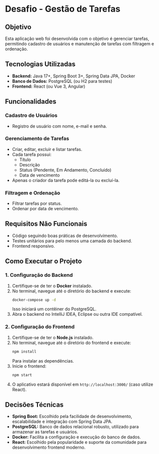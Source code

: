 # Desafio - Gestão de Tarefas

## Objetivo

Esta aplicação web foi desenvolvida com o objetivo é gerenciar tarefas, permitindo cadastro de usuários e manutenção de tarefas com filtragem e ordenação.

## Tecnologias Utilizadas

- **Backend:** Java 17+, Spring Boot 3+, Spring Data JPA, Docker
- **Banco de Dados:** PostgreSQL (ou H2 para testes)
- **Frontend:** React (ou Vue 3, Angular)

## Funcionalidades

### Cadastro de Usuários

- Registro de usuário com nome, e-mail e senha.

### Gerenciamento de Tarefas

- Criar, editar, excluir e listar tarefas.
- Cada tarefa possui:
  - Título
  - Descrição
  - Status (Pendente, Em Andamento, Concluído)
  - Data de vencimento
- Apenas o criador da tarefa pode editá-la ou excluí-la.

### Filtragem e Ordenação

- Filtrar tarefas por status.
- Ordenar por data de vencimento.

## Requisitos Não Funcionais

- Código seguindo boas práticas de desenvolvimento.
- Testes unitários para pelo menos uma camada do backend.
- Frontend responsivo.

## Como Executar o Projeto

### 1. Configuração do Backend

1. Certifique-se de ter o **Docker** instalado.
2. No terminal, navegue até o diretório do backend e execute:
   ```sh
   docker-compose up -d
   ```
   Isso iniciará um contêiner do PostgreSQL.
3. Abra o backend no IntelliJ IDEA, Eclipse ou outra IDE compatível.

### 2. Configuração do Frontend

1. Certifique-se de ter o **Node.js** instalado.
2. No terminal, navegue até o diretório do frontend e execute:
   ```sh
   npm install
   ```
   Para instalar as dependências.
3. Inicie o frontend:
   ```sh
   npm start
   ```
4. O aplicativo estará disponível em `http://localhost:3000/` (caso utilize React).

## Decisões Técnicas

- **Spring Boot:** Escolhido pela facilidade de desenvolvimento, escalabilidade e integração com Spring Data JPA.
- **PostgreSQL:** Banco de dados relacional robusto, utilizado para armazenar as tarefas e usuários.
- **Docker:** Facilita a configuração e execução do banco de dados.
- **React:** Escolhido pela popularidade e suporte da comunidade para desenvolvimento frontend moderno.


